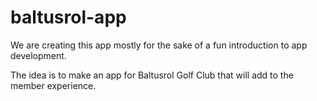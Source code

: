 # baltusrol-app

We are creating this app mostly for the sake of a fun introduction to app development.

The idea is to make an app for Baltusrol Golf Club that will add to the member experience.
